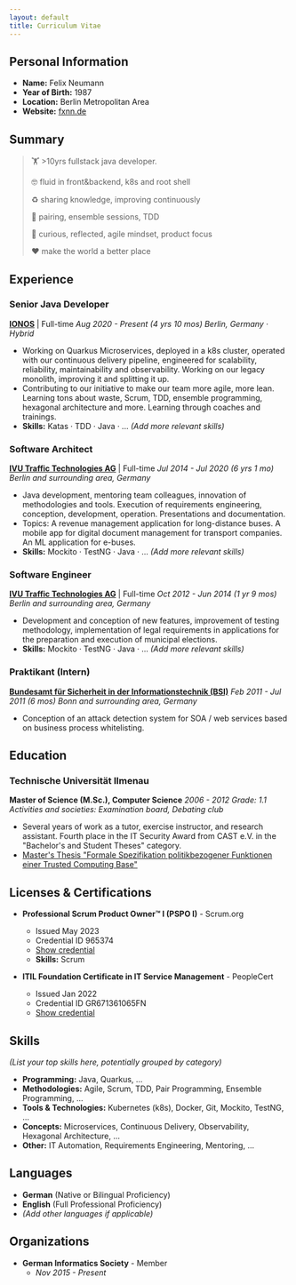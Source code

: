 ```yaml
---
layout: default
title: Curriculum Vitae
---
```


## Personal Information

*   **Name:** Felix Neumann
*   **Year of Birth:** 1987
*   **Location:** Berlin Metropolitan Area
*   **Website:** [fxnn.de](https://fxnn.de)

## Summary

> 🏋️ &gt;10yrs fullstack java developer.
>
> 🤓 fluid in front&backend, k8s and root shell
>
> ♻️ sharing knowledge, improving continuously
>
> 👬 pairing, ensemble sessions, TDD
>
> 💭 curious, reflected, agile mindset, product focus
>
> ❤️ make the world a better place

## Experience

### Senior Java Developer
**[IONOS](https://www.ionos.de)** | Full-time
*Aug 2020 - Present (4 yrs 10 mos)*
*Berlin, Germany · Hybrid*

*   Working on Quarkus Microservices, deployed in a k8s cluster, operated with our continuous delivery pipeline, engineered for scalability, reliability, maintainability and observability. Working on our legacy monolith, improving it and splitting it up.
*   Contributing to our initiative to make our team more agile, more lean. Learning tons about waste, Scrum, TDD, ensemble programming, hexagonal architecture and more. Learning through coaches and trainings.
*   **Skills:** Katas · TDD · Java · ... *(Add more relevant skills)*

### Software Architect
**[IVU Traffic Technologies AG](https://www.ivu.com)** | Full-time
*Jul 2014 - Jul 2020 (6 yrs 1 mo)*
*Berlin and surrounding area, Germany*

*   Java development, mentoring team colleagues, innovation of methodologies and tools. Execution of requirements engineering, conception, development, operation. Presentations and documentation.
*   Topics: A revenue management application for long-distance buses. A mobile app for digital document management for transport companies. An ML application for e-buses.
*   **Skills:** Mockito · TestNG · Java · ... *(Add more relevant skills)*

### Software Engineer
**[IVU Traffic Technologies AG](https://www.ivu.com)** | Full-time
*Oct 2012 - Jun 2014 (1 yr 9 mos)*
*Berlin and surrounding area, Germany*

*   Development and conception of new features, improvement of testing methodology, implementation of legal requirements in applications for the preparation and execution of municipal elections.
*   **Skills:** Mockito · TestNG · Java · ... *(Add more relevant skills)*

### Praktikant (Intern)
**[Bundesamt für Sicherheit in der Informationstechnik (BSI)](https://www.bsi.bund.de)**
*Feb 2011 - Jul 2011 (6 mos)*
*Bonn and surrounding area, Germany*

*   Conception of an attack detection system for SOA / web services based on business process whitelisting.

## Education

### Technische Universität Ilmenau
**Master of Science (M.Sc.), Computer Science**
*2006 - 2012*
*Grade: 1.1*
*Activities and societies: Examination board, Debating club*

*   Several years of work as a tutor, exercise instructor, and research assistant. Fourth place in the IT Security Award from CAST e.V. in the "Bachelor's and Student Theses" category.
*   [Master's Thesis "Formale Spezifikation politikbezogener Funktionen einer Trusted Computing Base"](https://www.linkedin.com/in/fxneumann/overlay/50711883/single-media-viewer?type=DOCUMENT&profileId=ACoAABoS1MoBmxc5acVR_-P5wmK9OkQ18bz6k0k)

## Licenses & Certifications

*   **Professional Scrum Product Owner™ I (PSPO I)** - Scrum.org
    *   Issued May 2023
    *   Credential ID 965374
    *   [Show credential](https://www.scrum.org/certificates/965374)
    *   **Skills:** Scrum

*   **ITIL Foundation Certificate in IT Service Management** - PeopleCert
    *   Issued Jan 2022
    *   Credential ID GR671361065FN
    *   [Show credential](https://www.peoplecert.org/for-corporations/certificate-verification-service)

## Skills

*(List your top skills here, potentially grouped by category)*

*   **Programming:** Java, Quarkus, ...
*   **Methodologies:** Agile, Scrum, TDD, Pair Programming, Ensemble Programming, ...
*   **Tools & Technologies:** Kubernetes (k8s), Docker, Git, Mockito, TestNG, ...
*   **Concepts:** Microservices, Continuous Delivery, Observability, Hexagonal Architecture, ...
*   **Other:** IT Automation, Requirements Engineering, Mentoring, ...

## Languages

*   **German** (Native or Bilingual Proficiency)
*   **English** (Full Professional Proficiency)
*   *(Add other languages if applicable)*

## Organizations

*   **German Informatics Society** - Member
    *   *Nov 2015 - Present*
